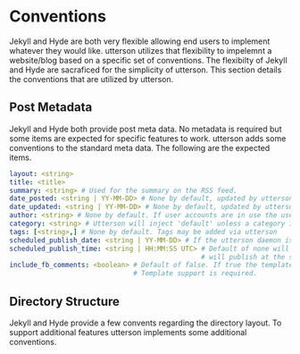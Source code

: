 # Conventions
Jekyll and Hyde are both very flexible allowing end users to implement whatever they would like. utterson utilizes that 
flexibility to impelemnt a website/blog based on a specific set of conventions. The flexibilty of Jekyll and Hyde are 
sacraficed for the simplicity of utterson. This section details the conventions that are utilized by utterson.

## Post Metadata
Jekyll and Hyde both provide post meta data. No metadata is required but some items are expected for specific features 
to work. utterson adds some conventions to the standard meta data. The following are the expected items.

```yaml
layout: <string>
title: <title>
summary: <string> # Used for the summary on the RSS feed.
date_posted: <string | YY-MM-DD> # None by default, updated by utterson upon publishing.
date_updated: <string | YY-MM-DD> # None by default, updated by utterson upon publishing and editing.
author: <string> # None by default. If user accounts are in use the user's short name will be inserted on edit.
category: <string> # Utterson will inject 'default' unless a category is specified.
tags: [<string>,] # None by default. Tags may be added via utterson
scheduled_publish_date: <string | YY-MM-DD> # If the utterson daemon is running the post will be published at this time.
scheduled_publish_time: <string | HH:MM:SS UTC> # Default of none will publish at 12:00AM UTC. Otherwise the daemon 
                                                # will publish at the specified time.
include_fb_comments: <boolean> # Default of false. If true the template will insert facebook comments for the page. 
                               # Template support is required.
```

## Directory Structure
Jekyll and Hyde provide a few convents regarding the directory layout. To support additional features utterson implements 
some additional conventions.
